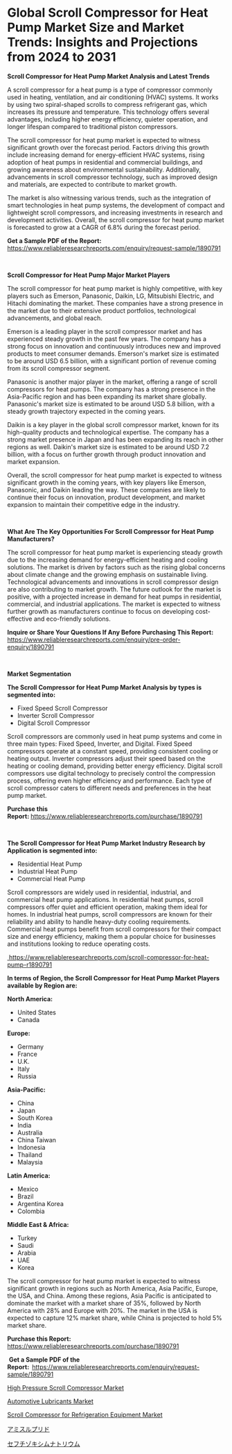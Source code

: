 <p><h1>Global Scroll Compressor for Heat Pump Market Size and Market Trends: Insights and Projections from 2024 to 2031</h1></p><p><strong>Scroll Compressor for Heat Pump Market Analysis and Latest Trends</strong></p>
<p><p>A scroll compressor for a heat pump is a type of compressor commonly used in heating, ventilation, and air conditioning (HVAC) systems. It works by using two spiral-shaped scrolls to compress refrigerant gas, which increases its pressure and temperature. This technology offers several advantages, including higher energy efficiency, quieter operation, and longer lifespan compared to traditional piston compressors.</p><p>The scroll compressor for heat pump market is expected to witness significant growth over the forecast period. Factors driving this growth include increasing demand for energy-efficient HVAC systems, rising adoption of heat pumps in residential and commercial buildings, and growing awareness about environmental sustainability. Additionally, advancements in scroll compressor technology, such as improved design and materials, are expected to contribute to market growth.</p><p>The market is also witnessing various trends, such as the integration of smart technologies in heat pump systems, the development of compact and lightweight scroll compressors, and increasing investments in research and development activities. Overall, the scroll compressor for heat pump market is forecasted to grow at a CAGR of 6.8% during the forecast period.</p></p>
<p><strong>Get a Sample PDF of the Report:&nbsp;</strong> <a href="https://www.reliableresearchreports.com/enquiry/request-sample/1890791">https://www.reliableresearchreports.com/enquiry/request-sample/1890791</a></p>
<p>&nbsp;</p>
<p><strong>Scroll Compressor for Heat Pump Major Market Players</strong></p>
<p><p>The scroll compressor for heat pump market is highly competitive, with key players such as Emerson, Panasonic, Daikin, LG, Mitsubishi Electric, and Hitachi dominating the market. These companies have a strong presence in the market due to their extensive product portfolios, technological advancements, and global reach.</p><p>Emerson is a leading player in the scroll compressor market and has experienced steady growth in the past few years. The company has a strong focus on innovation and continuously introduces new and improved products to meet consumer demands. Emerson's market size is estimated to be around USD 6.5 billion, with a significant portion of revenue coming from its scroll compressor segment.</p><p>Panasonic is another major player in the market, offering a range of scroll compressors for heat pumps. The company has a strong presence in the Asia-Pacific region and has been expanding its market share globally. Panasonic's market size is estimated to be around USD 5.8 billion, with a steady growth trajectory expected in the coming years.</p><p>Daikin is a key player in the global scroll compressor market, known for its high-quality products and technological expertise. The company has a strong market presence in Japan and has been expanding its reach in other regions as well. Daikin's market size is estimated to be around USD 7.2 billion, with a focus on further growth through product innovation and market expansion.</p><p>Overall, the scroll compressor for heat pump market is expected to witness significant growth in the coming years, with key players like Emerson, Panasonic, and Daikin leading the way. These companies are likely to continue their focus on innovation, product development, and market expansion to maintain their competitive edge in the industry.</p></p>
<p>&nbsp;</p>
<p><strong>What Are The Key Opportunities For Scroll Compressor for Heat Pump Manufacturers?</strong></p>
<p><p>The scroll compressor for heat pump market is experiencing steady growth due to the increasing demand for energy-efficient heating and cooling solutions. The market is driven by factors such as the rising global concerns about climate change and the growing emphasis on sustainable living. Technological advancements and innovations in scroll compressor design are also contributing to market growth. The future outlook for the market is positive, with a projected increase in demand for heat pumps in residential, commercial, and industrial applications. The market is expected to witness further growth as manufacturers continue to focus on developing cost-effective and eco-friendly solutions.</p></p>
<p><strong>Inquire or Share Your Questions If Any Before Purchasing This Report:</strong> <a href="https://www.reliableresearchreports.com/enquiry/pre-order-enquiry/1890791">https://www.reliableresearchreports.com/enquiry/pre-order-enquiry/1890791</a></p>
<p>&nbsp;</p>
<p><strong>Market Segmentation</strong></p>
<p><strong>The Scroll Compressor for Heat Pump Market Analysis by types is segmented into:</strong></p>
<p><ul><li>Fixed Speed Scroll Compressor</li><li>Inverter Scroll Compressor</li><li>Digital Scroll Compressor</li></ul></p>
<p><p>Scroll compressors are commonly used in heat pump systems and come in three main types: Fixed Speed, Inverter, and Digital. Fixed Speed compressors operate at a constant speed, providing consistent cooling or heating output. Inverter compressors adjust their speed based on the heating or cooling demand, providing better energy efficiency. Digital scroll compressors use digital technology to precisely control the compression process, offering even higher efficiency and performance. Each type of scroll compressor caters to different needs and preferences in the heat pump market.</p></p>
<p><strong>Purchase this Report:&nbsp;</strong><a href="https://www.reliableresearchreports.com/purchase/1890791">https://www.reliableresearchreports.com/purchase/1890791</a></p>
<p>&nbsp;</p>
<p><strong>The Scroll Compressor for Heat Pump Market Industry Research by Application is segmented into:</strong></p>
<p><ul><li>Residential Heat Pump</li><li>Industrial Heat Pump</li><li>Commercial Heat Pump</li></ul></p>
<p><p>Scroll compressors are widely used in residential, industrial, and commercial heat pump applications. In residential heat pumps, scroll compressors offer quiet and efficient operation, making them ideal for homes. In industrial heat pumps, scroll compressors are known for their reliability and ability to handle heavy-duty cooling requirements. Commercial heat pumps benefit from scroll compressors for their compact size and energy efficiency, making them a popular choice for businesses and institutions looking to reduce operating costs.</p></p>
<p><a href="https://www.reliableresearchreports.com/scroll-compressor-for-heat-pump-r1890791">&nbsp;https://www.reliableresearchreports.com/scroll-compressor-for-heat-pump-r1890791</a></p>
<p><strong>In terms of Region, the Scroll Compressor for Heat Pump Market Players available by Region are:</strong></p>
<p>
    <p> <strong> North America: </strong>
        <ul>
            <li>United States</li>
            <li>Canada</li>
        </ul>
        </p> 
    <p> <strong> Europe: </strong>
        <ul>
            <li>Germany</li>
            <li>France</li>
            <li>U.K.</li>
            <li>Italy</li>
            <li>Russia</li>
        </ul>
        </p> 
    <p> <strong> Asia-Pacific: </strong>
        <ul>
            <li>China</li>
            <li>Japan</li>
            <li>South Korea</li>
            <li>India</li>
            <li>Australia</li>
            <li>China Taiwan</li>
            <li>Indonesia</li>
            <li>Thailand</li>
            <li>Malaysia</li>
        </ul>
        </p> 
    <p> <strong> Latin America: </strong>
        <ul>
            <li>Mexico</li>
            <li>Brazil</li>
            <li>Argentina Korea</li>
            <li>Colombia</li>
        </ul>
        </p> 
    <p> <strong> Middle East & Africa: </strong>
        <ul>
            <li>Turkey</li>
            <li>Saudi</li>
            <li>Arabia</li>
            <li>UAE</li>
            <li>Korea</li>
        </ul>
    </p>
    </p>
<p><p>The scroll compressor for heat pump market is expected to witness significant growth in regions such as North America, Asia Pacific, Europe, the USA, and China. Among these regions, Asia Pacific is anticipated to dominate the market with a market share of 35%, followed by North America with 28% and Europe with 20%. The market in the USA is expected to capture 12% market share, while China is projected to hold 5% market share.</p></p>
<p><strong>Purchase this Report: </strong><a href="https://www.reliableresearchreports.com/purchase/1890791">https://www.reliableresearchreports.com/purchase/1890791</a></p>
<p>&nbsp;<strong>Get a Sample PDF of the Report:&nbsp;&nbsp;</strong><a href="https://www.reliableresearchreports.com/enquiry/request-sample/1890791">https://www.reliableresearchreports.com/enquiry/request-sample/1890791</a></p>
<p><strong></strong></p>
<p><p><a href="https://github.com/jaidynmorantestelletmjzya/Market-Research-Report-List-2/blob/main/high-pressure-scroll-compressor-market.md">High Pressure Scroll Compressor Market</a></p><p><a href="https://issuu.com/reportprime-2/docs/automotive-lubricants-market-size-2030.pptx">Automotive Lubricants Market</a></p><p><a href="https://github.com/ruddyyedelwadw/Market-Research-Report-List-2/blob/main/scroll-compressor-for-refrigeration-equipment-market.md">Scroll Compressor for Refrigeration Equipment Market</a></p><p><a href="https://github.com/moulafa/Market-Research-Report-List-1/blob/main/655528644748.md">アミスルプリド</a></p><p><a href="https://github.com/SantosDicki04/Market-Research-Report-List-1/blob/main/601593044749.md">セフチゾキシムナトリウム</a></p></p>